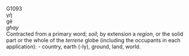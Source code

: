 <body>
  <p>G1093<br>  γῆ  <br> gē  <br><i>ghay </i><br>Contracted from a primary word; <i>soil</i>; by extension a <i>region</i>, or the solid part or the whole of the <i>terrene</i> globe (including the occupants in each application): - country, earth (-ly), ground, land, world.<br></p>
 </body>